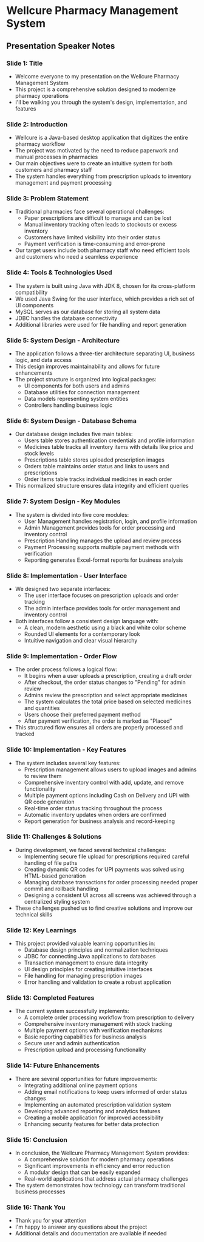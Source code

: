 # Wellcure Pharmacy Management System
## Presentation Speaker Notes

### Slide 1: Title
- Welcome everyone to my presentation on the Wellcure Pharmacy Management System
- This project is a comprehensive solution designed to modernize pharmacy operations
- I'll be walking you through the system's design, implementation, and features

### Slide 2: Introduction
- Wellcure is a Java-based desktop application that digitizes the entire pharmacy workflow
- The project was motivated by the need to reduce paperwork and manual processes in pharmacies
- Our main objectives were to create an intuitive system for both customers and pharmacy staff
- The system handles everything from prescription uploads to inventory management and payment processing

### Slide 3: Problem Statement
- Traditional pharmacies face several operational challenges:
  - Paper prescriptions are difficult to manage and can be lost
  - Manual inventory tracking often leads to stockouts or excess inventory
  - Customers have limited visibility into their order status
  - Payment verification is time-consuming and error-prone
- Our target users include both pharmacy staff who need efficient tools and customers who need a seamless experience

### Slide 4: Tools & Technologies Used
- The system is built using Java with JDK 8, chosen for its cross-platform compatibility
- We used Java Swing for the user interface, which provides a rich set of UI components
- MySQL serves as our database for storing all system data
- JDBC handles the database connectivity
- Additional libraries were used for file handling and report generation

### Slide 5: System Design - Architecture
- The application follows a three-tier architecture separating UI, business logic, and data access
- This design improves maintainability and allows for future enhancements
- The project structure is organized into logical packages:
  - UI components for both users and admins
  - Database utilities for connection management
  - Data models representing system entities
  - Controllers handling business logic

### Slide 6: System Design - Database Schema
- Our database design includes five main tables:
  - Users table stores authentication credentials and profile information
  - Medicines table tracks all inventory items with details like price and stock levels
  - Prescriptions table stores uploaded prescription images
  - Orders table maintains order status and links to users and prescriptions
  - Order Items table tracks individual medicines in each order
- This normalized structure ensures data integrity and efficient queries

### Slide 7: System Design - Key Modules
- The system is divided into five core modules:
  - User Management handles registration, login, and profile information
  - Admin Management provides tools for order processing and inventory control
  - Prescription Handling manages the upload and review process
  - Payment Processing supports multiple payment methods with verification
  - Reporting generates Excel-format reports for business analysis

### Slide 8: Implementation - User Interface
- We designed two separate interfaces:
  - The user interface focuses on prescription uploads and order tracking
  - The admin interface provides tools for order management and inventory control
- Both interfaces follow a consistent design language with:
  - A clean, modern aesthetic using a black and white color scheme
  - Rounded UI elements for a contemporary look
  - Intuitive navigation and clear visual hierarchy

### Slide 9: Implementation - Order Flow
- The order process follows a logical flow:
  - It begins when a user uploads a prescription, creating a draft order
  - After checkout, the order status changes to "Pending" for admin review
  - Admins review the prescription and select appropriate medicines
  - The system calculates the total price based on selected medicines and quantities
  - Users choose their preferred payment method
  - After payment verification, the order is marked as "Placed"
- This structured flow ensures all orders are properly processed and tracked

### Slide 10: Implementation - Key Features
- The system includes several key features:
  - Prescription management allows users to upload images and admins to review them
  - Comprehensive inventory control with add, update, and remove functionality
  - Multiple payment options including Cash on Delivery and UPI with QR code generation
  - Real-time order status tracking throughout the process
  - Automatic inventory updates when orders are confirmed
  - Report generation for business analysis and record-keeping

### Slide 11: Challenges & Solutions
- During development, we faced several technical challenges:
  - Implementing secure file upload for prescriptions required careful handling of file paths
  - Creating dynamic QR codes for UPI payments was solved using HTML-based generation
  - Managing database transactions for order processing needed proper commit and rollback handling
  - Designing a consistent UI across all screens was achieved through a centralized styling system
- These challenges pushed us to find creative solutions and improve our technical skills

### Slide 12: Key Learnings
- This project provided valuable learning opportunities in:
  - Database design principles and normalization techniques
  - JDBC for connecting Java applications to databases
  - Transaction management to ensure data integrity
  - UI design principles for creating intuitive interfaces
  - File handling for managing prescription images
  - Error handling and validation to create a robust application

### Slide 13: Completed Features
- The current system successfully implements:
  - A complete order processing workflow from prescription to delivery
  - Comprehensive inventory management with stock tracking
  - Multiple payment options with verification mechanisms
  - Basic reporting capabilities for business analysis
  - Secure user and admin authentication
  - Prescription upload and processing functionality

### Slide 14: Future Enhancements
- There are several opportunities for future improvements:
  - Integrating additional online payment options
  - Adding email notifications to keep users informed of order status changes
  - Implementing an automated prescription validation system
  - Developing advanced reporting and analytics features
  - Creating a mobile application for improved accessibility
  - Enhancing security features for better data protection

### Slide 15: Conclusion
- In conclusion, the Wellcure Pharmacy Management System provides:
  - A comprehensive solution for modern pharmacy operations
  - Significant improvements in efficiency and error reduction
  - A modular design that can be easily expanded
  - Real-world applications that address actual pharmacy challenges
- The system demonstrates how technology can transform traditional business processes

### Slide 16: Thank You
- Thank you for your attention
- I'm happy to answer any questions about the project
- Additional details and documentation are available if needed
